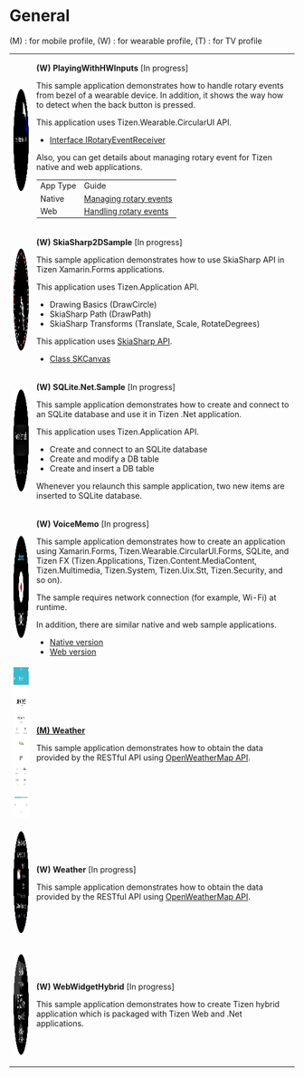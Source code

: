 # General

(M) : for mobile profile, (W) : for wearable profile, (T) : for TV profile
<table>
	<tbody>
		<tr>
			<td><img alt="" height="180" src="media/wplayingwithhwInputs.png" width="180"/></td>
			<td>
			<p><strong>(W) PlayingWithHWInputs</strong> [In progress]</p>
			<p>This sample application demonstrates how to handle rotary events from bezel of a wearable device. In addition, it shows the way how to detect when the back button is pressed.</p>
			<p>This application uses Tizen.Wearable.CircularUI API.<br>
			<ul>
				<li><a href="https://samsung.github.io/Tizen.CircularUI/api/Tizen.Wearable.CircularUI.Forms.IRotaryEventReceiver.html" target="_blank">Interface IRotaryEventReceiver</a></li>
			</ul></p>
			<p>Also, you can get details about managing rotary event for Tizen native and web applications.</p>
			<table>
				<tbody>
				<tr>
					<td>App Type</td>
					<td>Guide</td>
				</tr>
				<tr>
					<td>Native</td>
					<td><a href="../../../native/guides/ui/efl/rotary-events.md" target="_blank">Managing rotary events</a></td>
				</tr>
				<tr>
					<td>Web</td>
					<td><a href="../../../web/guides/tau/tau-rotary.md" target="_blank">Handling rotary events</a></td>
				</tr>
				</tbody>
			</table>
			</td>
		</tr>
		<tr>
			<td><img alt="" height="180" src="media/wskiasharp2d.png" width="180"/></td>
			<td>
			<p><strong>(W) SkiaSharp2DSample</strong> [In progress]</p>
			<p>This sample application demonstrates how to use SkiaSharp API in Tizen Xamarin.Forms applications.</p>
			<p>This application uses Tizen.Application API.<br>
			<ul>
				<li>Drawing Basics (DrawCircle)</li>
				<li>SkiaSharp Path (DrawPath)</li>
				<li>SkiaSharp Transforms (Translate, Scale, RotateDegrees)</li>
			</ul></p>
			<p>This application uses <a href="https://docs.microsoft.com/en-us/dotnet/api/SkiaSharp" target="_blank">SkiaSharp API</a>.<br>
			<ul>
				<li><a href="https://docs.microsoft.com/en-us/dotnet/api/skiasharp.skcanvas" target="_blank">Class SKCanvas</a></li>
			</ul></p>
			</td>
		</tr>
		<tr>
			<td><img alt="" height="180" src="media/wsqlite.png" width="180"/></td>
			<td>
			<p><strong>(W) SQLite.Net.Sample</strong> [In progress]</p>
			<p>This sample application demonstrates how to create and connect to an SQLite database and use it in Tizen .Net application.</p>
			<p>This application uses Tizen.Application API.<br>
			<ul>
				<li>Create and connect to an SQLite database</li>
				<li>Create and modify a DB table</li>
				<li>Create and insert a DB table</li>
			</ul></p>
			<p>Whenever you relaunch this sample application, two new items are inserted to SQLite database.</p>
			</td>
		</tr>
		<tr>
			<td>
			<p><img alt="" height="180" src="media/w4voicememo.png" width="180" /></p>
			</td>
			<td>
			<p><strong>(W) VoiceMemo</strong> [In progress]</p>
			<p>This sample application demonstrates how to create an application using Xamarin.Forms, Tizen.Wearable.CircularUI.Forms, SQLite, and Tizen FX (Tizen.Applications, Tizen.Content.MediaContent, Tizen.Multimedia, Tizen.System, Tizen.Uix.Stt, Tizen.Security, and so on).</p>
			<p>The sample requires network connection (for example, Wi-Fi) at runtime.</p>
			<p>In addition, there are similar native and web sample applications.<br>
			<ul>
				<li><a href="https://developer.tizen.org/ko/development/sample/native/UI/%28Circle%29_Voice_Memo" target="_blank">Native version</a></li>
				<li><a href="https://developer.tizen.org/ko/development/sample/web/UI/Voice_Memo_UI" target="_blank">Web version</a></li>
			</ul></p>
			</td>
		</tr>		
		<tr>
			<td><img alt="" height="267" src="media/m37weather.png" width="150"/></td>
			<td>
			<p><a href="https://github.com/Samsung/Tizen-CSharp-Samples/tree/master/Mobile/Weather" target="_blank"><strong>(M) Weather</strong></a></p>
			<p>This sample application demonstrates how to obtain the data provided by the RESTful API using <a href="https://openweathermap.org/" target="_blank">OpenWeatherMap API</a>.</p>
			</td>
		</tr>
		<tr>
			<td>
			<p><img alt="" height="180" src="media/wweatherapp.png" width="180" /></p>
			</td>
			<td>
			<p><strong>(W) Weather</strong> [In progress]</p>
			<p>This sample application demonstrates how to obtain the data provided by the RESTful API using <a href="https://openweathermap.org/" target="_blank">OpenWeatherMap API</a>.</p>
			</td>
		</tr>
		<tr>
			<td>
			<p><img alt="" height="180" src="media/wwebwidgethybrid.png" width="180" /></p>
			</td>
			<td>
			<p><strong>(W) WebWidgetHybrid</strong> [In progress]</p>
			<p>This sample application demonstrates how to create Tizen hybrid application which is packaged with Tizen Web and .Net applications.</p>
			</td>
		</tr>
	</tbody>
</table>